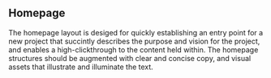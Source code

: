 ## Homepage

The homepage layout is desiged for quickly establishing an entry point for a new project that succintly describes the purpose and vision for the project, and enables a high-clickthrough to the content held within. The homepage structures should be augmented with clear and concise copy, and visual assets that illustrate and illuminate the text.
